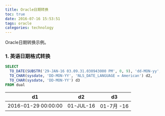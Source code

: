 ```yaml
---
title: Oracle日期转换
toc: true
date: 2016-07-16 15:53:51
tags: oracle
categories: technology
---
```


Oracle日期转换示例。

### 1. 英语日期格式转换

```sql
SELECT
  TO_DATE(SUBSTR('29-JAN-16 03.09.31.030943000 PM', 0, 9), 'dd-MON-yy', 'NLS_DATE_LANGUAGE = American') d1,
  TO_CHAR(sysdate, 'DD-MON-YY', 'NLS_DATE_LANGUAGE = American') d2,
  TO_CHAR(sysdate, 'DD-MON-YY') d3
FROM dual
```

d1|d2|d3
-|-|-
2016-01-29 00:00:00 | 01-JUL-16|01-7月 -16
